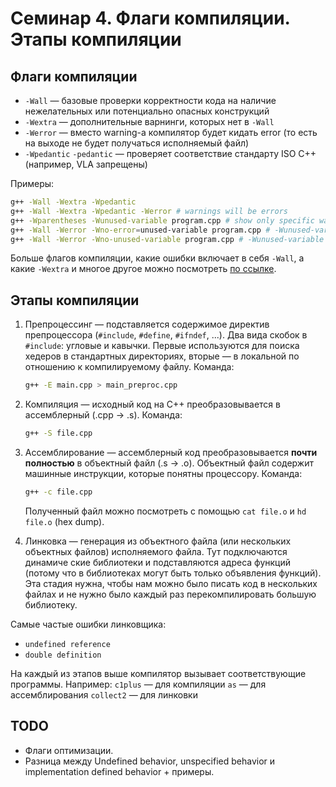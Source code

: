 # Семинар 4. Флаги компиляции. Этапы компиляции

## Флаги компиляции

- `-Wall` &mdash; базовые проверки корректности кода на наличие нежелательных или потенциально опасных конструкций
- `-Wextra` &mdash; дополнительные варнинги, которых нет в `-Wall`
- `-Werror` &mdash; вместо warning-а компилятор будет кидать error (то есть на выходе не будет получаться исполняемый файл)
- `-Wpedantic` `-pedantic` &mdash; проверяет соответствие стандарту ISO C++ (например, VLA запрещены)

Примеры:

```bash
g++ -Wall -Wextra -Wpedantic
g++ -Wall -Wextra -Wpedantic -Werror # warnings will be errors
g++ -Wparentheses -Wunused-variable program.cpp # show only specific warnings
g++ -Wall -Werror -Wno-error=unused-variable program.cpp # -Wunused-variable will remain warning, not an error
g++ -Wall -Werror -Wno-unused-variable program.cpp # -Wunused-variable will not be even a warning
```

Больше флагов компиляции, какие ошибки включает в себя `-Wall`, а какие `-Wextra` и многое другое можно посмотреть [по ссылке](https://gcc.gnu.org/onlinedocs/gcc/Warning-Options.html).

## Этапы компиляции

1) Препроцессинг &mdash; подставляется содержимое директив препроцессора (`#include`, `#define`, `#ifndef`, ...). Два вида скобок в `#include`: угловые и кавычки. Первые используются для поиска хедеров в стандартных директориях, вторые &mdash; в локальной по отношению к компилируемому файлу. Команда:

   ```bash
   g++ -E main.cpp > main_preproc.cpp
   ```

2) Компиляция &mdash; исходный код на C++ преобразовывается в ассемблерный (.cpp -> .s). Команда:

   ```bash
   g++ -S file.cpp
   ```

3) Ассемблирование &mdash; ассемблерный код преобразовывается **почти полностью** в объектный файл (.s -> .o). Объектный файл содержит машинные инструкции, которые понятны процессору. Команда:

   ```bash
   g++ -c file.cpp
   ```

   Полученный файл можно посмотреть с помощью `cat file.o` и `hd file.o` (hex dump).

4) Линковка &mdash; генерация из объектного файла (или нескольких объектных файлов) исполняемого файла. Тут подключаются динамиче ские библиотеки и подставляются адреса функций (потому что в библиотеках могут быть только объявления функций). Эта стадия нужна, чтобы нам можно было писать код в нескольких файлах и не нужно было каждый раз перекомпилировать большую библиотеку.

Самые частые ошибки линковщика:

- `undefined reference`
- `double definition`

На каждый из этапов выше компилятор вызывает соответствующие программы. Например:
`c1plus` &mdash; для компиляции
`as` &mdash; для ассемблирования
`collect2` &mdash; для линковки


## TODO

- Флаги оптимизации.
- Разница между Undefined behavior, unspecified behavior и implementation defined behavior + примеры.
